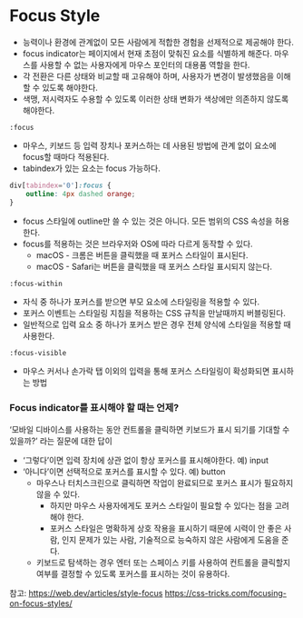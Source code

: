 # Focus Style

- 능력이나 환경에 관계없이 모든 사람에게 적합한 경험을 선제적으로 제공해야 한다.
- focus indicator는 페이지에서 현재 초점이 맞춰진 요소를 식별하게 해준다. 마우스를 사용할 수 없는 사용자에게 마우스 포인터의 대용품 역할을 한다.
- 각 전환은 다른 상태와 비교할 때 고유해야 하며, 사용자가 변경이 발생했음을 이해할 수 있도록 해야한다.
- 색맹, 저시력자도 수용할 수 있도록 이러한 상태 변화가 색상에만 의존하지 않도록 해야한다.

`:focus`

- 마우스, 키보드 등 입력 장치나 포커스하는 데 사용된 방법에 관계 없이 요소에 focus할 때마다 적용된다.
- tabindex가 있는 요소는 focus 가능하다.

```css
div[tabindex='0']:focus {
	outline: 4px dashed orange;
}
```

- focus 스타일에 outline만 쓸 수 있는 것은 아니다. 모든 범위의 CSS 속성을 허용한다.
- focus를 적용하는 것은 브라우저와 OS에 따라 다르게 동작할 수 있다.
  - macOS - 크롬은 버튼을 클릭했을 때 포커스 스타일이 표시된다.
  - macOS - Safari는 버튼을 클릭했을 때 포커스 스타일 표시되지 않는다.

`:focus-within`

- 자식 중 하나가 포커스를 받으면 부모 요소에 스타일링을 적용할 수 있다.
- 포커스 이벤트는 스타일링 지침을 적용하는 CSS 규칙을 만날때까지 버블링된다.
- 일반적으로 입력 요소 중 하나가 포커스 받은 경우 전체 양식에 스타일을 적용할 때 사용한다.

`:focus-visible`

- 마우스 커서나 손가락 탭 이외의 입력을 통해 포커스 스타일링이 확성화되면 표시하는 방법

### Focus indicator를 표시해야 할 때는 언제?

‘모바일 디바이스를 사용하는 동안 컨트롤을 클릭하면 키보드가 표시 되기를 기대할 수 있을까?’ 라는 질문에 대한 답이

- ‘그렇다’이면 입력 장치에 상관 없이 항상 포커스를 표시해야한다. 예) input
- ‘아니다’이면 선택적으로 포커스를 표시할 수 있다. 예) button
  - 마우스나 터치스크린으로 클릭하면 작업이 완료되므로 포커스 표시가 필요하지 않을 수 있다.
    - 하지만 마우스 사용자에게도 포커스 스타일이 필요할 수 있다는 점을 고려해야 한다.
    - 포커스 스타일은 명확하게 상호 작용을 표시하기 때문에 시력이 안 좋은 사람, 인지 문제가 있는 사람, 기술적으로 능숙하지 않은 사람에게 도움을 준다.
  - 키보드로 탐색하는 경우 엔터 또는 스페이스 키를 사용하여 컨트롤을 클릭할지 여부를 결정할 수 있도록 포커스를 표시하는 것이 유용하다.

참고:
https://web.dev/articles/style-focus
https://css-tricks.com/focusing-on-focus-styles/
